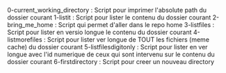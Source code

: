 0-current_working_directory : Script pour imprimer l'absolute path du dossier courant
1-listit : Script pour lister le contenu du dossier courant
2-bring_me_home : Script qui permet d'aller dans le repo home
3-listfiles : Script pour lister en versio longue le contenu du dossier courant
4-listmorefiles : Script pour lister ver longue de TOUT les fichiers (meme cache) du dossier courant
5-listfilesdigitonly : Script pour lister en ver longue avec l'id numerique de ceux qui sont intervenu sur le contenu du dossier courant
6-firstdirectory : Script pour creer un nouveau directory 